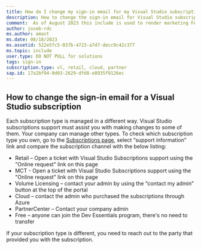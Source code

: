 ```yaml
---
title: How do I change my sign-in email for my Visual Studio subscription?
description: How to change the sign-in email for Visual Studio subscriptions
comment:  As of August 2023 this include is used to render marketing FAQ content for VS Subscriptions in the following portals - VSCom, Manage, and My portals. It was not used for learn.microsoft.com content at that time.  SMEs are Jose Becerra and Larissa Crawford of Red Door Collaborative and Angela Cao-Hong.
author: joseb-rdc
ms.author: amast
ms.date: 08/18/2023
ms.assetid: 522e5fc5-037b-4723-a7d7-decc9c42c377
ms.topic: include
user.type: DO NOT PULL for solutions
tags: sign-in
subscription.type: vl, retail, cloud, partner
sap.id: 17a2bf94-0d03-2629-dfd8-e8935f9126ec
---
```


## How to change the sign-in email for a Visual Studio subscription
Each subscription type is managed in a different way.  Visual Studio subscriptions support must assist you with making changes to some of them. Your company can manage other types. To check which subscription type you own, go to the [Subscriptions page](https://my.visualstudio.com/subscriptions), select “support information” link and compare the subscription channel with the below listing:

+ Retail – Open a ticket with Visual Studio Subscriptions support using the "Online request" link on this page
+ MCT - Open a ticket with Visual Studio Subscriptions support using the "Online request" link on this page
+ Volume Licensing – contact your admin by using the “contact my admin” button at the top of the portal
+ Cloud – contact the admin who purchased the subscriptions through Azure
+ PartnerCenter – Contact your company admin
+ Free – anyone can join the Dev Essentials program, there's no need to transfer

If your subscription type is different, you need to reach out to the party that provided you with the subscription.